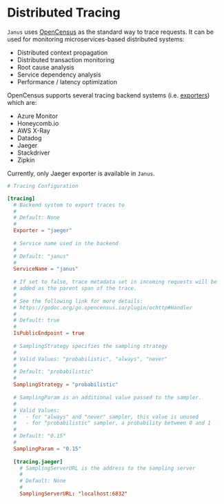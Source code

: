 # Distributed Tracing

`Janus` uses [OpenCensus](https://opencensus.io) as the standard way to trace requests. It can be used for monitoring microservices-based distributed systems:

- Distributed context propagation
- Distributed transaction monitoring
- Root cause analysis
- Service dependency analysis
- Performance / latency optimization

OpenCensus supports several tracing backend systems (i.e. [exporters](https://opencensus.io/exporters/supported-exporters/go/)) which are:
- Azure Monitor
- Honeycomb.io
- AWS X-Ray
- Datadog
- Jaeger
- Stackdriver
- Zipkin

Currently, only Jaeger exporter is available in `Janus`.

```toml
# Tracing Configuration

[tracing]
  # Backend system to export traces to
  #
  # Default: None
  #
  Exporter = "jaeger"
  
  # Service name used in the backend
  #
  # Default: "janus"
  #
  ServiceName = "janus"
  
  # If set to false, trace metadata set in incoming requests will be
  # added as the parent span of the trace.
  #
  # See the following link for more details:
  # https://godoc.org/go.opencensus.io/plugin/ochttp#Handler 
  #
  # Default: true
  #
  IsPublicEndpoint = true
  
  # SamplingStrategy specifies the sampling strategy
  #
  # Valid Values: "probabilistic", "always", "never"
  #
  # Default: "probabilistic"
  #
  SamplingStrategy = "probabilistic"
  
  # SamplingParam is an additional value passed to the sampler.
  #
  # Valid Values:
  #   - for "always" and "never" sampler, this value is unused
  #   - for "probabilistic" sampler, a probability between 0 and 1
  #
  # Default: "0.15"
  #
  SamplingParam = "0.15"
  
  [tracing.jaeger]
    # SamplingServerURL is the address to the sampling server
    #
    # Default: None
    #
    SamplingServerURL: "localhost:6832"
```
